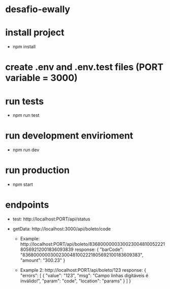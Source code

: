 # desafio-ewally

# install project
  - npm install

# create .env and .env.test files (PORT variable = 3000)

# run tests
  - npm run test

# run development envirioment
  - npm run dev
  
# run production
  - npm start
 
 
# endpoints
  - test: http://localhost:PORT/api/status
  
  - getData: http://localhost:3000/api/boleto/code
  
    - Example:
    http://localhost:PORT/api/boleto/836800000033002300481005222180569212001836093839
    response: {
	    "barCode": "83680000003002300481002221805692100183609383",
	    "amount": "300.23"
    }
    
    - Example 2:
    http://localhost:PORT/api/boleto/123
    response: {
	    "errors": [
		    {
			    "value": "123",
			    "msg": "Campo linhas digitáveis é inválido!",
			    "param": "code",
			    "location": "params"
		    }
	    ]
    }
  
